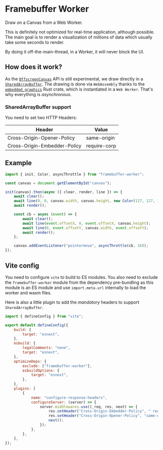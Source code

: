 # Framebuffer Worker

Draw on a Canvas from a Web Worker.

This is definitely not optimized for real-time application, although possible. The main goal is to render a visualization of millions of data which usually take some seconds to render.

By doing it off-the-main-thread, in a Worker, it will never block the UI.

## How does it work?

As the [`OffscreenCanvas`](https://developer.mozilla.org/en-US/docs/Web/API/OffscreenCanvas) API is still experimental, we draw directly in a [`SharedArrayBuffer`](https://developer.mozilla.org/en-US/docs/Web/JavaScript/Reference/Global_Objects/SharedArrayBuffer).
The drawing is done via `WebAssembly` thanks to the [`embedded_graphics`](https://docs.rs/embedded-graphics/latest/embedded_graphics/index.html) Rust crate, which is instantiated in a `Web Worker`.
That's why everything is _asynchronous_.

### SharedArrayBuffer support

You need to set two HTTP Headers:

| Header                       | Value        |
| ---------------------------- | ------------ |
| Cross-Origin-Opener-Policy   | same-origin  |
| Cross-Origin-Embedder-Policy | require-corp |

## Example

```typescript
import { init, Color, asyncThrottle } from "framebuffer-worker";

const canvas = document.getElementById("canvas");

init(canvas).then(async ({ clear, render, line }) => {
	await clear();
	await line(0, 0, canvas.width, canvas.height, new Color(127, 127, 127), 1);
	await render();

	const cb = async (event) => {
		await clear();
		await line(event.offsetX, 0, event.offsetX, canvas.height);
		await line(0, event.offsetY, canvas.width, event.offsetY);
		await render();
	};

	canvas.addEventListener("pointermove", asyncThrottle(cb, 16));
});
```

## Vite config

You need to configure `vite` to build to ES modules.
You also need to exclude the `framebuffer-worker` module from the dependency pre-bundling as this module is an ES module and use `import.meta.url` internally to load the worker and wasm files.

Here is also a little plugin to add the _mandatory_ headers to support `SharedArrayBuffer`.

```javascript
import { defineConfig } from "vite";

export default defineConfig({
	build: {
		target: "esnext",
	},
	esbuild: {
		legalComments: "none",
		target: "esnext",
	},
	optimizeDeps: {
		exclude: ["framebuffer-worker"],
		esbuildOptions: {
			target: "esnext",
		},
	},
	plugins: [
		{
			name: "configure-response-headers",
			configureServer: (server) => {
				server.middlewares.use((_req, res, next) => {
					res.setHeader("Cross-Origin-Embedder-Policy", " require-corp");
					res.setHeader("Cross-Origin-Opener-Policy", "same-origin");
					next();
				});
			},
		},
	],
});
```
